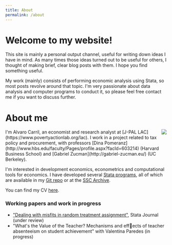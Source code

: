 ```yaml
---
title: About
permalink: /about
---
```


# Welcome to my website!

This site is mainly a personal output channel, useful for writing down ideas I have in mind. As many times those ideas turned out to be useful for others, I thought of making brief, clear blog posts with them. I hope you find something useful.

My work (mainly) consists of performing economic analysis using Stata, so most posts revolve around that topic. I'm very passionate about data analysis and computer programs to conduct it, so please feel free contact me if you want to discuss further.

# About me

<img style="float: right; margin-left:0px;" src="..\files\photo_cv.jpg">
I'm Alvaro Carril, an economist and research analyst at [J-PAL LAC](https://www.povertyactionlab.org/lac). I work in a project related to tax policy and procurement, with professors [Dina Pomeranz](http://www.hbs.edu/faculty/Pages/profile.aspx?facId=603214) (Harvard Business School) and [Gabriel Zucman](http://gabriel-zucman.eu/) (UC Berkeley).

I'm interested in development economics, econometrics and computational tools for economics. I have developed several [Stata programs](/resources), all of which are available in my [Git repo](http://www.github.com/acarril) or at the [SSC Archive](https://ideas.repec.org/f/pca1141.html).

You can find my CV [here](https://www.dropbox.com/s/oow36pf0wyevnc4/CV_acarril.pdf?dl=0).

### Working papers and work in progress

- ["Dealing with misfits in random treatment assignment"](https://www.researchgate.net/publication/292091060_Dealing_with_misfits_in_random_treatment_assignment), Stata Journal (under review)
- "What's the Value of the Teacher? Mechanisms and effects of teacher absenteeism on
student achievement" with Valentina Paredes (in progress)

